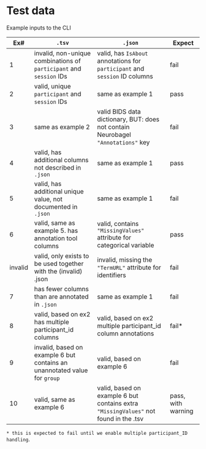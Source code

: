 # Test data

Example inputs to the CLI

| Ex#     | `.tsv`                                                             | `.json`                                                                          | Expect |
|---------|--------------------------------------------------------------------|----------------------------------------------------------------------------------|--------|
| 1       | invalid, non-unique combinations of `participant` and `session` IDs | valid, has `IsAbout` annotations for `participant` and `session` ID columns      | fail   |
| 2       | valid, unique `participant` and `session` IDs                      | same as example 1                                                                | pass   |
| 3       | same as example 2                                                  | valid BIDS data dictionary, BUT: does not contain Neurobagel `"Annotations"` key | fail   |
| 4       | valid, has additional columns not described in `.json`             | same as example 1                                                                | pass   |
| 5       | valid, has additional unique value, not documented in `.json`      | same as example 1                                                                | fail   |
| 6       | valid, same as example 5. has annotation tool columns              | valid, contains `"MissingValues"` attribute for categorical variable             | pass   |
| invalid | valid, only exists to be used together with the (invalid) .json    | invalid, missing the `"TermURL"` attribute for identifiers                       | fail   |
| 7       | has fewer columns than are annotated in `.json`                    | same as example 1                                                                | fail   |
| 8       | valid, based on ex2 has multiple participant_id columns            | valid, based on ex2 multiple participant_id column annotations                   | fail*  |
| 9       | invalid, based on example 6 but contains an unannotated value for `group`            | valid, based on example 6                   | fail  |
| 10       | valid, same as example 6           | valid, based on example 6 but contains extra `"MissingValues"` not found in the .tsv                   | pass, with warning  |

`* this is expected to fail until we enable multiple participant_ID handling`.